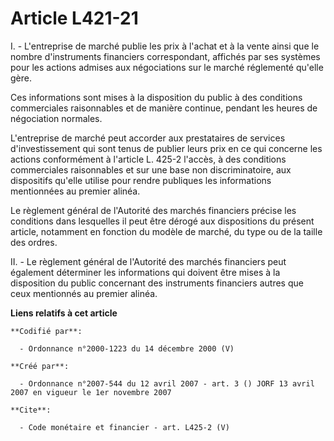 # Article L421-21

I. - L'entreprise de marché publie les prix à l'achat et à la vente ainsi que le nombre d'instruments financiers
correspondant, affichés par ses systèmes pour les actions admises aux négociations sur le marché réglementé qu'elle gère.

Ces informations sont mises à la disposition du public à des conditions commerciales raisonnables et de manière continue,
pendant les heures de négociation normales.

L'entreprise de marché peut accorder aux prestataires de services d'investissement qui sont tenus de publier leurs prix en ce
qui concerne les actions conformément à l'article L. 425-2 l'accès, à des conditions commerciales raisonnables et sur une
base non discriminatoire, aux dispositifs qu'elle utilise pour rendre publiques les informations mentionnées au premier
alinéa.

Le règlement général de l'Autorité des marchés financiers précise les conditions dans lesquelles il peut être dérogé aux
dispositions du présent article, notamment en fonction du modèle de marché, du type ou de la taille des ordres.

II. - Le règlement général de l'Autorité des marchés financiers peut également déterminer les informations qui doivent être
mises à la disposition du public concernant des instruments financiers autres que ceux mentionnés au premier alinéa.

**Liens relatifs à cet article**

	**Codifié par**:

	  - Ordonnance n°2000-1223 du 14 décembre 2000 (V)

	**Créé par**:

	  - Ordonnance n°2007-544 du 12 avril 2007 - art. 3 () JORF 13 avril 2007 en vigueur le 1er novembre 2007

	**Cite**:

	  - Code monétaire et financier - art. L425-2 (V)
